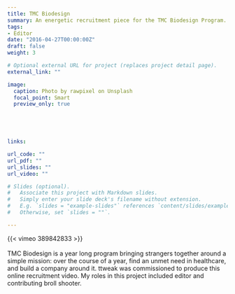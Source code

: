 ```yaml
---
title: TMC Biodesign
summary: An energetic recruitment piece for the TMC Biodesign Program.
tags:
- Editor
date: "2016-04-27T00:00:00Z"
draft: false
weight: 3

# Optional external URL for project (replaces project detail page).
external_link: ""

image:
  caption: Photo by rawpixel on Unsplash
  focal_point: Smart
  preview_only: true

 



links:

url_code: ""
url_pdf: ""
url_slides: ""
url_video: ""

# Slides (optional).
#   Associate this project with Markdown slides.
#   Simply enter your slide deck's filename without extension.
#   E.g. `slides = "example-slides"` references `content/slides/example-slides.md`.
#   Otherwise, set `slides = ""`.

---
```


{{< vimeo 389842833 >}}
<br>
<br>
TMC Biodesign is a year long program bringing strangers together around a simple mission: over the course of a year, find an unmet need in healthcare, and build a company around it. ttweak was commissioned to produce this online recruitment video. My roles in this project included editor and contributing broll shooter.